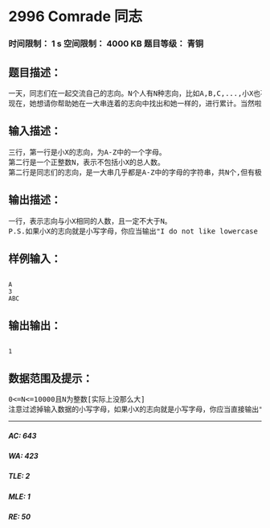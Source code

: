 # 2996 Comrade 同志   
### 时间限制： 1 s     空间限制： 4000 KB     题目等级： 青铜  
## 题目描述：  

<pre>
一天，同志们在一起交流自己的志向。N个人有N种志向，比如A,B,C,...,小X也不例外。
现在，她想请你帮助她在一大串连着的志向中找出和她一样的，进行累计。当然啦，这不包括小X自己。
</pre>
  
  
## 输入描述：  

<pre>
三行，第一行是小X的志向，为A-Z中的一个字母。
第二行是一个正整数N，表示不包括小X的总人数。
第二行是同志们的志向，是一大串几乎都是A-Z中的字母的字符串，共N个,但有极小的可能出现小写字母,小X要求你把小写字母过滤掉。
</pre>
  
  
## 输出描述：  

<pre>
一行，表示志向与小X相同的人数，且一定不大于N。
P.S.如果小X的志向就是小写字母，你应当输出"I do not like lowercase letters!"。
</pre>
  
  
## 样例输入：  

<pre><code>
A
3
ABC
</code></pre>
  
  
## 输出输出：  

<pre><code>
1
</code></pre>
  
  
## 数据范围及提示：  

<pre>
0<=N<=10000且N为整数[实际上没那么大]
注意过滤掉输入数据的小写字母，如果小X的志向就是小写字母，你应当直接输出"I do not like lowercase letters!",注意"!"后什么也没有。
</pre>
  
  
***  

##### AC: 643  
##### WA: 423  
##### TLE: 2  
##### MLE: 1  
##### RE: 50  
